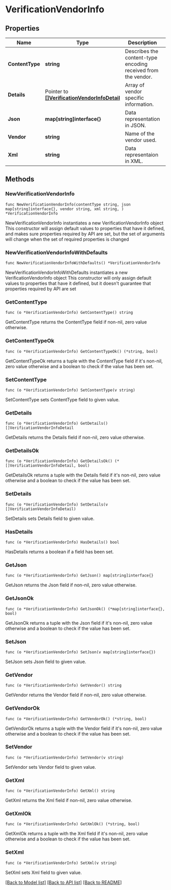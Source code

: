 # VerificationVendorInfo

## Properties

Name | Type | Description | Notes
------------ | ------------- | ------------- | -------------
**ContentType** | **string** | Describes the content-type encoding received from the vendor. | 
**Details** | Pointer to [**[]VerificationVendorInfoDetail**](VerificationVendorInfoDetail.md) | Array of vendor specific information. | [optional] [readonly] 
**Json** | **map[string]interface{}** | Data representation in JSON. | 
**Vendor** | **string** | Name of the vendor used. | 
**Xml** | **string** | Data representaion in XML. | 

## Methods

### NewVerificationVendorInfo

`func NewVerificationVendorInfo(contentType string, json map[string]interface{}, vendor string, xml string, ) *VerificationVendorInfo`

NewVerificationVendorInfo instantiates a new VerificationVendorInfo object
This constructor will assign default values to properties that have it defined,
and makes sure properties required by API are set, but the set of arguments
will change when the set of required properties is changed

### NewVerificationVendorInfoWithDefaults

`func NewVerificationVendorInfoWithDefaults() *VerificationVendorInfo`

NewVerificationVendorInfoWithDefaults instantiates a new VerificationVendorInfo object
This constructor will only assign default values to properties that have it defined,
but it doesn't guarantee that properties required by API are set

### GetContentType

`func (o *VerificationVendorInfo) GetContentType() string`

GetContentType returns the ContentType field if non-nil, zero value otherwise.

### GetContentTypeOk

`func (o *VerificationVendorInfo) GetContentTypeOk() (*string, bool)`

GetContentTypeOk returns a tuple with the ContentType field if it's non-nil, zero value otherwise
and a boolean to check if the value has been set.

### SetContentType

`func (o *VerificationVendorInfo) SetContentType(v string)`

SetContentType sets ContentType field to given value.


### GetDetails

`func (o *VerificationVendorInfo) GetDetails() []VerificationVendorInfoDetail`

GetDetails returns the Details field if non-nil, zero value otherwise.

### GetDetailsOk

`func (o *VerificationVendorInfo) GetDetailsOk() (*[]VerificationVendorInfoDetail, bool)`

GetDetailsOk returns a tuple with the Details field if it's non-nil, zero value otherwise
and a boolean to check if the value has been set.

### SetDetails

`func (o *VerificationVendorInfo) SetDetails(v []VerificationVendorInfoDetail)`

SetDetails sets Details field to given value.

### HasDetails

`func (o *VerificationVendorInfo) HasDetails() bool`

HasDetails returns a boolean if a field has been set.

### GetJson

`func (o *VerificationVendorInfo) GetJson() map[string]interface{}`

GetJson returns the Json field if non-nil, zero value otherwise.

### GetJsonOk

`func (o *VerificationVendorInfo) GetJsonOk() (*map[string]interface{}, bool)`

GetJsonOk returns a tuple with the Json field if it's non-nil, zero value otherwise
and a boolean to check if the value has been set.

### SetJson

`func (o *VerificationVendorInfo) SetJson(v map[string]interface{})`

SetJson sets Json field to given value.


### GetVendor

`func (o *VerificationVendorInfo) GetVendor() string`

GetVendor returns the Vendor field if non-nil, zero value otherwise.

### GetVendorOk

`func (o *VerificationVendorInfo) GetVendorOk() (*string, bool)`

GetVendorOk returns a tuple with the Vendor field if it's non-nil, zero value otherwise
and a boolean to check if the value has been set.

### SetVendor

`func (o *VerificationVendorInfo) SetVendor(v string)`

SetVendor sets Vendor field to given value.


### GetXml

`func (o *VerificationVendorInfo) GetXml() string`

GetXml returns the Xml field if non-nil, zero value otherwise.

### GetXmlOk

`func (o *VerificationVendorInfo) GetXmlOk() (*string, bool)`

GetXmlOk returns a tuple with the Xml field if it's non-nil, zero value otherwise
and a boolean to check if the value has been set.

### SetXml

`func (o *VerificationVendorInfo) SetXml(v string)`

SetXml sets Xml field to given value.



[[Back to Model list]](../README.md#documentation-for-models) [[Back to API list]](../README.md#documentation-for-api-endpoints) [[Back to README]](../README.md)


